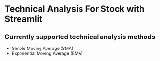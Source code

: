 # Technical Analysis For Stock with Streamlit

## Currently supported technical analysis methods

- Simple Moving Average (SMA)
- Exponential Moving Average (EMA)